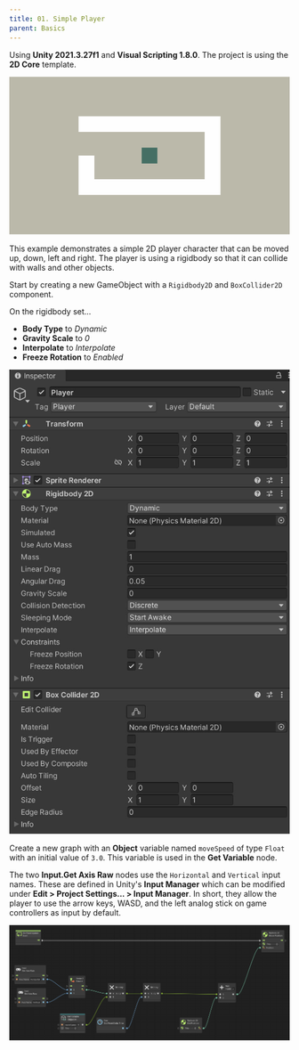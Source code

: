 ```yaml
---
title: 01. Simple Player
parent: Basics
---
```


Using **Unity 2021.3.27f1** and **Visual Scripting 1.8.0**. The project is using the **2D Core** template.

![Demo](./demo.gif)

This example demonstrates a simple 2D player character that can be moved up, down, left and right. The player is using a rigidbody so that it can collide with walls and other objects.

Start by creating a new GameObject with a `Rigidbody2D` and `BoxCollider2D` component. 

On the rigidbody set...

- **Body Type** to *Dynamic*
- **Gravity Scale** to *0*
- **Interpolate** to *Interpolate*
- **Freeze Rotation** to *Enabled*

![Player Inspector](./player-inspector.jpg)

Create a new graph with an **Object** variable named `moveSpeed` of type `Float` with an initial value of `3.0`. This variable is used in the **Get Variable** node.

The two **Input.Get Axis Raw** nodes use the `Horizontal` and `Vertical` input names. These are defined in Unity's **Input Manager** which can be modified under **Edit > Project Settings... > Input Manager**. In short, they allow the player to use the arrow keys, WASD, and the left analog stick on game controllers as input by default.

![Graph](./graph.jpg)